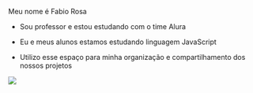 Meu nome é Fabio Rosa

 - Sou professor e estou estudando com o time Alura

 - Eu e meus alunos estamos estudando  linguagem JavaScript

 - Utilizo esse espaço para minha organização e compartilhamento dos nossos projetos

 ![](tenor.com/pt-BR/view/grading-papers-sheldon-cooper-gif-23332982)

